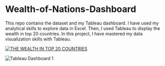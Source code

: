 # Wealth-of-Nations-Dashboard

This repo contains the dataset and my Tableau dashboard. I have used my analytical skills to explore data in Excel. Then, I used Tableau to display the wealth in top 20 countries. In this project, I have mastered my data visualization skills with Tableau. 


<div class='tableauPlaceholder' id='viz1692010941908' style='position: relative'><noscript><a href='#'><img alt='THE WEALTH IN TOP 20 COUNTRIES ' src='https:&#47;&#47;public.tableau.com&#47;static&#47;images&#47;Th&#47;TheWealthintop20countries&#47;Dashboard1&#47;1_rss.png' style='border: none' /></a></noscript><object class='tableauViz'  style='display:none;'><param name='host_url' value='https%3A%2F%2Fpublic.tableau.com%2F' /> <param name='embed_code_version' value='3' /> <param name='site_root' value='' /><param name='name' value='TheWealthintop20countries&#47;Dashboard1' /><param name='tabs' value='no' /><param name='toolbar' value='yes' /><param name='static_image' value='https:&#47;&#47;public.tableau.com&#47;static&#47;images&#47;Th&#47;TheWealthintop20countries&#47;Dashboard1&#47;1.png' /> <param name='animate_transition' value='yes' /><param name='display_static_image' value='yes' /><param name='display_spinner' value='yes' /><param name='display_overlay' value='yes' /><param name='display_count' value='yes' /><param name='language' value='en-US' /></object></div>                <script type='text/javascript'>                    var divElement = document.getElementById('viz1692010941908');                    var vizElement = divElement.getElementsByTagName('object')[0];                    if ( divElement.offsetWidth > 800 ) { vizElement.style.width='100%';vizElement.style.height=(divElement.offsetWidth*0.75)+'px';} else if ( divElement.offsetWidth > 500 ) { vizElement.style.width='100%';vizElement.style.height=(divElement.offsetWidth*0.75)+'px';} else { vizElement.style.width='100%';vizElement.style.height='1577px';}                     var scriptElement = document.createElement('script');                    scriptElement.src = 'https://public.tableau.com/javascripts/api/viz_v1.js';                    vizElement.parentNode.insertBefore(scriptElement, vizElement);                </script>


![Tableau Dashboard 1](https://github.com/Vidhisha015/Wealth-of-Nations-Dashboard/assets/142215081/93956b74-855a-4b29-ad6b-7defef623f2c)
